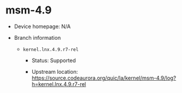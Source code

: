# msm-4.9

* Device homepage: N/A

* Branch information

  * `kernel.lnx.4.9.r7-rel`

    * Status: Supported

    * Upstream location: https://source.codeaurora.org/quic/la/kernel/msm-4.9/log?h=kernel.lnx.4.9.r7-rel
